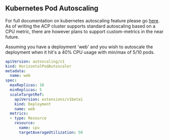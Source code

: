 ## Kubernetes Pod Autoscaling

For full documentation on kubernetes autoscaling feature please go [here](https://kubernetes.io/docs/tasks/run-application/horizontal-pod-autoscale/). As of writing the ACP cluster supports standard autoscaling based on a CPU metric, there are however plans to support custom-metrics in the near future.

Assuming you have a deployment 'web' and you wish to autoscale the deployment when it hit's a 40% CPU usage with min/max of 5/10 pods.

```YAML
apiVersion: autoscaling/v1
kind: HorizontalPodAutoscaler
metadata:
  name: web
spec:
  maxReplicas: 10
  minReplicas: 5
  scaleTargetRef:
    apiVersion: extensions/v1beta1
    kind: Deployment
    name: web
  metrics:
  - type: Resource
    resource:
      name: cpu
      targetAverageUtilization: 50
```

